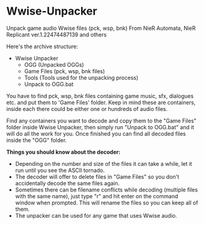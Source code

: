 # Wwise-Unpacker
Unpack game audio Wwise files (pck, wsp, bnk) From NieR Automata, NieR Replicant ver.1.22474487139 and others

Here's the archive structure:

* Wwise Unpacker
  * OGG (Unpacked OGGs)
  * Game Files (pck, wsp, bnk files)
  * Tools (Tools used for the unpacking process)
  * Unpack to OGG.bat
  
You have to find pck, wsp, bnk files containing game music, sfx, dialogues etc. and put them to 'Game Files' folder. Keep in mind these are containers, inside each there could be either one or hundreds of audio files.

Find any containers you want to decode and copy them to the "Game Files" folder inside Wwise Unpacker, then simply run "Unpack to OGG.bat" and it will do all the work for you. 
Once finished you can find all decoded files inside the "OGG" folder.

**Things you should know about the decoder:**

* Depending on the number and size of the files it can take a while, let it run until you see the ASCII tornado.
* The decoder will offer to delete files in "Game Files" so you don't accidentally decode the same files again.
* Sometimes there can be filename conflicts while decoding (multiple files with the same name), just type "r" and hit enter on the command window when prompted. This will rename the files so you can keep all of them.
* The unpacker can be used for any game that uses Wwise audio.

